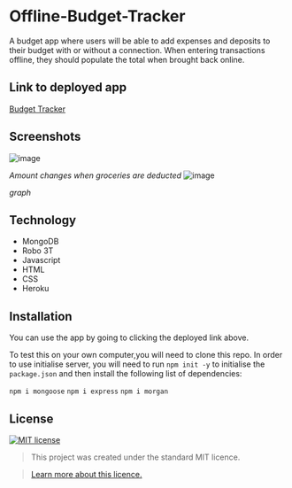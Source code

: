 # Offline-Budget-Tracker
A budget app where users will be able to add expenses and deposits to their budget with or without a connection. When entering transactions offline, they should populate the total when brought back online.

## Link to deployed app
[Budget Tracker](https://uob-budget-tracker.herokuapp.com/)

## Screenshots

![image](https://user-images.githubusercontent.com/74797740/116790976-316a9780-aaaf-11eb-8c3c-a6d92d4c2eca.png)

*Amount changes when groceries are deducted*
![image](https://user-images.githubusercontent.com/74797740/116791003-6f67bb80-aaaf-11eb-9e18-0e30f6e479ea.png)

*graph*



## Technology
* MongoDB
* Robo 3T
* Javascript
* HTML
* CSS
* Heroku

## Installation
You can use the app by going to clicking the deployed link above.

To test this on your own computer,you will need to clone this repo. In order to use initialise server, you will need to run `npm init -y` to initialise the `package.json` and then install the following list of dependencies:

`npm i mongoose`
`npm i express`
`npm i morgan`

## License
[![MIT license](https://img.shields.io/badge/License-MIT-blue.svg)](https://lbesson.mit-license.org/)

> This project was created under the standard MIT licence.

> [Learn more about this licence.](https://lbesson.mit-license.org/)